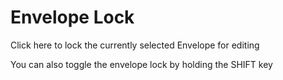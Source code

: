# Envelope Lock

Click here to lock the currently selected Envelope for editing

You can also toggle the envelope lock by holding the SHIFT key
